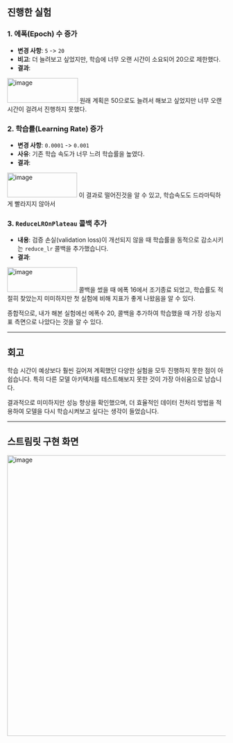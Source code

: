 ##  진행한 실험

### 1. 에폭(Epoch) 수 증가
- **변경 사항**: `5` -> `20`
- **비고**: 더 늘려보고 싶었지만, 학습에 너무 오랜 시간이 소요되어 20으로 제한했다.
- **결과**:
<img width="163" height="57" alt="image" src="https://github.com/user-attachments/assets/9d1eb7bc-0501-4f09-bfb2-b0c6db56063f" />
원래 계획은 50으로도 늘려서 해보고 싶었지만 너무 오랜 시간이 걸려서 진행하지 못했다.

### 2. 학습률(Learning Rate) 증가
- **변경 사항**: `0.0001` -> `0.001`
- **사유**: 기존 학습 속도가 너무 느려 학습률을 높였다.
- **결과**:
<img width="161" height="57" alt="image" src="https://github.com/user-attachments/assets/b92c6528-eb71-45cc-96f9-8ca7f09c2252" />
이 결과로 떨어진것을 알 수 있고, 학습속도도 드라마틱하게 빨라지지 않아서 

### 3. `ReduceLROnPlateau` 콜백 추가
- **내용**: 검증 손실(validation loss)이 개선되지 않을 때 학습률을 동적으로 감소시키는 `reduce_lr` 콜백을 추가했습니다.
- **결과**:
<img width="161" height="57" alt="image" src="https://github.com/user-attachments/assets/6e938aa9-4339-4a70-b374-b731490dac07" />
콜백을 썼을 때 에폭 16에서 조기종료 되었고, 학습률도 적절히 찾았는지 미미하지만 첫 실험에 비해 지표가 좋게 나왔음을 알 수 있다.

종합적으로, 내가 해본 실험에선 에폭수 20, 콜백을 추가하여 학습했을 때 가장 성능지표 측면으로 나았다는 것을 알 수 있다.

---

##  회고

학습 시간이 예상보다 훨씬 길어져 계획했던 다양한 실험을 모두 진행하지 못한 점이 아쉽습니다. 특히 다른 모델 아키텍처를 테스트해보지 못한 것이 가장 아쉬움으로 남습니다.

결과적으로 미미하지만 성능 향상을 확인했으며, 더 효율적인 데이터 전처리 방법을 적용하여 모델을 다시 학습시켜보고 싶다는 생각이 들었습니다.

---

##  스트림릿 구현 화면
<img width="677" height="647" alt="image" src="https://github.com/user-attachments/assets/b389b69f-7c3e-4804-8d26-1690827865e1" />
